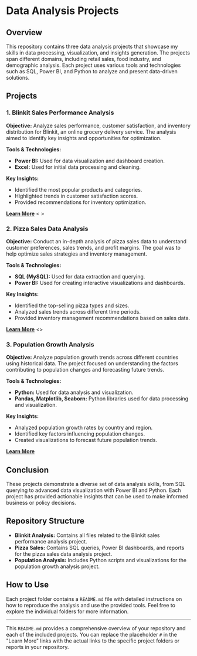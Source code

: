 # Data Analysis Projects

## Overview

This repository contains three data analysis projects that showcase my skills in data processing, visualization, and insights generation. The projects span different domains, including retail sales, food industry, and demographic analysis. Each project uses various tools and technologies such as SQL, Power BI, and Python to analyze and present data-driven solutions.

## Projects

### 1. Blinkit Sales Performance Analysis

**Objective:**
Analyze sales performance, customer satisfaction, and inventory distribution for Blinkit, an online grocery delivery service. The analysis aimed to identify key insights and opportunities for optimization.

**Tools & Technologies:**
- **Power BI:** Used for data visualization and dashboard creation.
- **Excel:** Used for initial data processing and cleaning.

**Key Insights:**
- Identified the most popular products and categories.
- Highlighted trends in customer satisfaction scores.
- Provided recommendations for inventory optimization.

[**Learn More**](#)  < [](https://github.com/theadityaprakash/Data-Analysis-Projects/tree/main/Blinkit%20Analysis)>

### 2. Pizza Sales Data Analysis

**Objective:**
Conduct an in-depth analysis of pizza sales data to understand customer preferences, sales trends, and profit margins. The goal was to help optimize sales strategies and inventory management.

**Tools & Technologies:**
- **SQL (MySQL):** Used for data extraction and querying.
- **Power BI:** Used for creating interactive visualizations and dashboards.

**Key Insights:**
- Identified the top-selling pizza types and sizes.
- Analyzed sales trends across different time periods.
- Provided inventory management recommendations based on sales data.

[**Learn More**](#)  <[](https://github.com/theadityaprakash/Data-Analysis-Projects/tree/main/pizza%20Sales)>

### 3. Population Growth Analysis

**Objective:**
Analyze population growth trends across different countries using historical data. The project focused on understanding the factors contributing to population changes and forecasting future trends.

**Tools & Technologies:**
- **Python:** Used for data analysis and visualization.
- **Pandas, Matplotlib, Seaborn:** Python libraries used for data processing and visualization.

**Key Insights:**
- Analyzed population growth rates by country and region.
- Identified key factors influencing population changes.
- Created visualizations to forecast future population trends.

[**Learn More**](#)  <!--add link here -->

## Conclusion

These projects demonstrate a diverse set of data analysis skills, from SQL querying to advanced data visualization with Power BI and Python. Each project has provided actionable insights that can be used to make informed business or policy decisions.

## Repository Structure

- **Blinkit Analysis:** Contains all files related to the Blinkit sales performance analysis project.
- **Pizza Sales:** Contains SQL queries, Power BI dashboards, and reports for the pizza sales data analysis project.
- **Population Analysis:** Includes Python scripts and visualizations for the population growth analysis project.

## How to Use

Each project folder contains a `README.md` file with detailed instructions on how to reproduce the analysis and use the provided tools. Feel free to explore the individual folders for more information.

---

This `README.md` provides a comprehensive overview of your repository and each of the included projects. You can replace the placeholder `#` in the "Learn More" links with the actual links to the specific project folders or reports in your repository.
